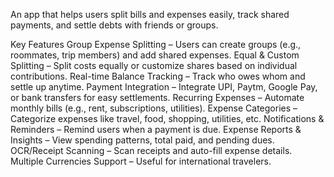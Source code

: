 An app that helps users split bills and expenses easily, track shared payments, and settle debts with friends or groups.

Key Features
Group Expense Splitting – Users can create groups (e.g., roommates, trip members) and add shared expenses.
Equal & Custom Splitting – Split costs equally or customize shares based on individual contributions.
Real-time Balance Tracking – Track who owes whom and settle up anytime.
Payment Integration – Integrate UPI, Paytm, Google Pay, or bank transfers for easy settlements.
Recurring Expenses – Automate monthly bills (e.g., rent, subscriptions, utilities).
Expense Categories – Categorize expenses like travel, food, shopping, utilities, etc.
Notifications & Reminders – Remind users when a payment is due.
Expense Reports & Insights – View spending patterns, total paid, and pending dues.
OCR/Receipt Scanning – Scan receipts and auto-fill expense details.
Multiple Currencies Support – Useful for international travelers.
